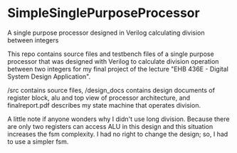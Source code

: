 # SimpleSinglePurposeProcessor
A single purpose processor designed in Verilog calculating division between integers

This repo contains source files and testbench files of a single purpose processor that was designed with Verilog to calculate division operation between two integers for my final project of the lecture "EHB 436E - Digital System Design Application".

/src contains source files,
/design_docs contains design documents of register block, alu and top view of processor architecture,
and finalreport.pdf describes my state machine that operates division.

A little note if anyone wonders why I didn't use long division. Because there are only two registers can access ALU in this design and this situation increases the fsm complexity. I had no right to change the design; so, I had to use a simpler fsm.
